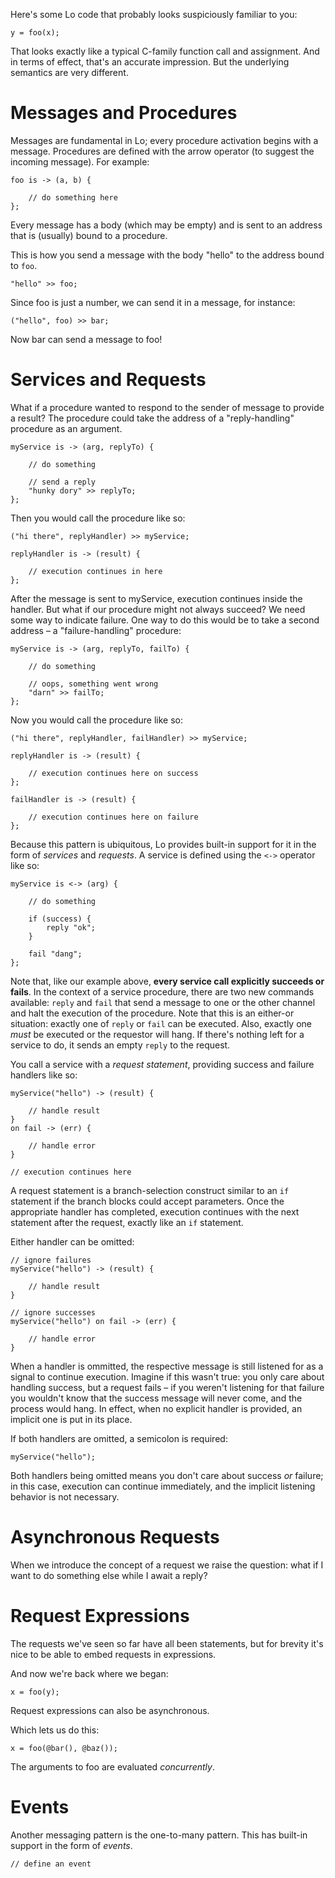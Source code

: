 Here's some Lo code that probably looks suspiciously familiar to you:

```
y = foo(x);
```

That looks exactly like a typical C-family function call and assignment. And in terms of effect, that's an accurate impression. But the underlying semantics are very different.

# Messages and Procedures

Messages are fundamental in Lo; every procedure activation begins with a message. Procedures are defined with the arrow operator (to suggest the incoming message). For example:

```
foo is -> (a, b) {

	// do something here
};
```

Every message has a body (which may be empty) and is sent to an address that is (usually) bound to a procedure.

This is how you send a message with the body "hello" to the address bound to `foo`.

```
"hello" >> foo;
```
Since foo is just a number, we can send it in a message, for instance:

```
("hello", foo) >> bar;
```

Now bar can send a message to foo!

# Services and Requests

What if a procedure wanted to respond to the sender of message to provide a result? The procedure could take the address of a "reply-handling" procedure as an argument.

```
myService is -> (arg, replyTo) {

	// do something
	
	// send a reply
	"hunky dory" >> replyTo;
};
```

Then you would call the procedure like so:

```
("hi there", replyHandler) >> myService;

replyHandler is -> (result) {

	// execution continues in here
};
```

After the message is sent to myService, execution continues inside the handler. But what if our procedure might not always succeed? We need some way to indicate failure. One way to do this would be to take a second address – a "failure-handling" procedure:

```
myService is -> (arg, replyTo, failTo) {

	// do something
	
	// oops, something went wrong
	"darn" >> failTo;
};
```

Now you would call the procedure like so:

```
("hi there", replyHandler, failHandler) >> myService;

replyHandler is -> (result) {

	// execution continues here on success
};

failHandler is -> (result) {

	// execution continues here on failure
};
```

Because this pattern is ubiquitous, Lo provides built-in support for it in the form of *services* and *requests*. A service is defined using the `<->` operator like so:

```
myService is <-> (arg) {

	// do something
	
	if (success) {
		reply "ok";
	}
	
	fail "dang";
};
```

Note that, like our example above, **every service call explicitly succeeds or fails**. In the context of a service procedure, there are two new commands available: `reply` and `fail` that send a message to one or the other channel and halt the execution of the procedure. Note that this is an either-or situation: exactly one of `reply` or `fail` can be executed. Also, exactly one *must* be executed or the requestor will hang. If there's nothing left for a service to do, it sends an empty `reply` to the request.

You call a service with a *request statement*, providing success and failure handlers like so:

```
myService("hello") -> (result) {

	// handle result
}
on fail -> (err) {

	// handle error
}

// execution continues here
```

A request statement is a branch-selection construct similar to an `if` statement if the branch blocks could accept parameters. Once the appropriate handler has completed, execution continues with the next statement after the request, exactly like an `if` statement.

Either handler can be omitted:

```
// ignore failures
myService("hello") -> (result) {

	// handle result
}

// ignore successes
myService("hello") on fail -> (err) {

	// handle error
}
```
When a handler is ommitted, the respective message is still listened for as a signal to continue execution. Imagine if this wasn't true: you only care about handling success, but a request fails – if you weren't listening for that failure you wouldn't know that the success message will never come, and the process would hang. In effect, when no explicit handler is provided, an implicit one is put in its place.

If both handlers are omitted, a semicolon is required:

```
myService("hello");
```

Both handlers being omitted means you don't care about success *or* failure; in this case, execution can continue immediately, and the implicit listening behavior is not necessary.

# Asynchronous Requests

When we introduce the concept of a request we raise the question: what if I want to do something else while I await a reply?

# Request Expressions

The requests we've seen so far have all been statements, but for brevity it's nice to be able to embed requests in expressions.

And now we're back where we began:

```
x = foo(y);
```

Request expressions can also be asynchronous.

Which lets us do this:

```
x = foo(@bar(), @baz());
```

The arguments to foo are evaluated *concurrently*.

# Events

Another messaging pattern is the one-to-many pattern. This has built-in support in the form of *events*.

```
// define an event
```